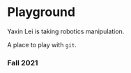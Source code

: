 # Playground

Yaxin Lei is taking robotics manipulation.

A place to play with `git`.

### Fall 2021

